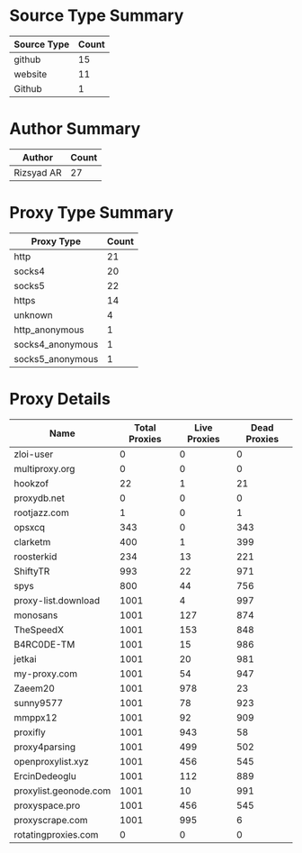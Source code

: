 # Source Type Summary

| Source Type | Count |
|-------------|-------|
| github | 15 |
| website | 11 |
| Github | 1 |


# Author Summary

| Author | Count |
|--------|-------|
| Rizsyad AR | 27 |


# Proxy Type Summary

| Proxy Type | Count |
|------------|-------|
| http | 21 |
| socks4 | 20 |
| socks5 | 22 |
| https | 14 |
| unknown | 4 |
| http_anonymous | 1 |
| socks4_anonymous | 1 |
| socks5_anonymous | 1 |


# Proxy Details

| Name | Total Proxies | Live Proxies | Dead Proxies |
|------|---------------|--------------|---------------|
| zloi-user | 0 | 0 | 0 |
| multiproxy.org | 0 | 0 | 0 |
| hookzof | 22 | 1 | 21 |
| proxydb.net | 0 | 0 | 0 |
| rootjazz.com | 1 | 0 | 1 |
| opsxcq | 343 | 0 | 343 |
| clarketm | 400 | 1 | 399 |
| roosterkid | 234 | 13 | 221 |
| ShiftyTR | 993 | 22 | 971 |
| spys | 800 | 44 | 756 |
| proxy-list.download | 1001 | 4 | 997 |
| monosans | 1001 | 127 | 874 |
| TheSpeedX | 1001 | 153 | 848 |
| B4RC0DE-TM | 1001 | 15 | 986 |
| jetkai | 1001 | 20 | 981 |
| my-proxy.com | 1001 | 54 | 947 |
| Zaeem20 | 1001 | 978 | 23 |
| sunny9577 | 1001 | 78 | 923 |
| mmppx12 | 1001 | 92 | 909 |
| proxifly | 1001 | 943 | 58 |
| proxy4parsing | 1001 | 499 | 502 |
| openproxylist.xyz | 1001 | 456 | 545 |
| ErcinDedeoglu | 1001 | 112 | 889 |
| proxylist.geonode.com | 1001 | 10 | 991 |
| proxyspace.pro | 1001 | 456 | 545 |
| proxyscrape.com | 1001 | 995 | 6 |
| rotatingproxies.com | 0 | 0 | 0 |
